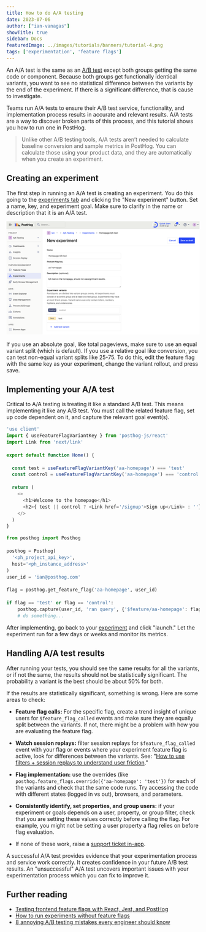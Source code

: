 ```yaml
---
title: How to do A/A testing
date: 2023-07-06
author: ["ian-vanagas"]
showTitle: true
sidebar: Docs
featuredImage: ../images/tutorials/banners/tutorial-4.png
tags: ['experimentation', 'feature flags']
---
```


An A/A test is the same as an [A/B test](/docs/experiments) except both groups getting the same code or component. Because both groups get functionally identical variants, you want to see no statistical difference between the variants by the end of the experiment. If there is a significant difference, that is cause to investigate.

Teams run A/A tests to ensure their A/B test service, functionality, and implementation process results in accurate and relevant results. A/A tests are a way to discover broken parts of this process, and this tutorial shows you how to run one in PostHog.

> Unlike other A/B testing tools, A/A tests aren’t needed to calculate baseline conversion and sample metrics in PostHog. You can calculate those using your product data, and they are automatically when you create an experiment.

## Creating an experiment

The first step in running an A/A test is creating an experiment. You do this going to the [experiments tab](https://app.posthog.com/experiments) and clicking the "New experiment" button. Set a name, key, and experiment goal. Make sure to clarify in the name or description that it is an A/A test.

![Create an experiment](../images/tutorials/aa-testing/experiment.png)

If you use an absolute goal, like total pageviews, make sure to use an equal variant split (which is default). If you use a relative goal like conversion, you can test non-equal variant splits like 25-75. To do this, edit the feature flag with the same key as your experiment, change the variant rollout, and press save.

## Implementing your A/A test

Critical to A/A testing is treating it like a standard A/B test. This means implementing it like any A/B test. You must call the related feature flag, set up code dependent on it, and capture the relevant goal event(s).

<MultiLanguage>

```js
'use client'
import { useFeatureFlagVariantKey } from 'posthog-js/react'
import Link from 'next/link'

export default function Home() {

  const test = useFeatureFlagVariantKey('aa-homepage') === 'test'
  const control = useFeatureFlagVariantKey('aa-homepage') === 'control'

  return (
    <>
      <h1>Welcome to the homepage</h1>
      <h2>{ test || control ? <Link href='/signup'>Sign up</Link> : ''}</h2>
    </>
  )
}
```

```python
from posthog import Posthog

posthog = Posthog(
  '<ph_project_api_key>', 
  host='<ph_instance_address>'
)
user_id = 'ian@posthog.com'

flag = posthog.get_feature_flag('aa-homepage', user_id)

if flag == 'test' or flag == 'control':
    posthog.capture(user_id, 'ran query', {'$feature/aa-homepage': flag})
    # do something...
```

</MultiLanguage>

After implementing, go back to your [experiment](https://app.posthog.com/experiments) and click "launch." Let the experiment run for a few days or weeks and monitor its metrics.

## Handling A/A test results

After running your tests, you should see the same results for all the variants, or if not the same, the results should not be statistically significant. The probability a variant is the best should be about 50% for both.

If the results are statistically significant, something is wrong. Here are some areas to check:

- **Feature flag calls:** For the specific flag, create a trend insight of unique users for `$feature_flag_called` events and make sure they are equally split between the variants. If not, there might be a problem with how you are evaluating the feature flag.

- **Watch session replays:** filter session replays for `$feature_flag_called` event with your flag or events where your experiment feature flag is active, look for differences between the variants. See: "[How to use filters + session replays to understand user friction](/tutorials/filter-session-recordings#2-filter-recordings-based-by-feature-flags)."

- **Flag implementation:** use the overrides (like `posthog.feature_flags.override({'aa-homepage': 'test'})` for each of the variants and check that the same code runs. Try accessing the code with different states (logged in vs out), browsers, and parameters.

- **Consistently identify, set properties, and group users:** if your experiment or goals depends on a user, property, or group filter, check that you are setting these values correctly before calling the flag. For example, you might not be setting a user property a flag relies on before flag evaluation.

- If none of these work, raise a [support ticket in-app](https://app.posthog.com/home#supportModal=bug%3Aexperiments).

A successful A/A test provides evidence that your experimentation process and service work correctly. It creates confidence in your future A/B test results. An "unsuccessful" A/A test uncovers important issues with your experimentation process which you can fix to improve it.

## Further reading

- [Testing frontend feature flags with React, Jest, and PostHog](/tutorials/test-frontend-feature-flags)
- [How to run experiments without feature flags](/docs/experiments/running-experiments-without-feature-flags)
- [8 annoying A/B testing mistakes every engineer should know](/blog/ab-testing-mistakes)